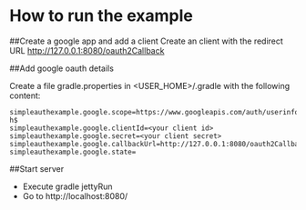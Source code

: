 # How to run the example

##Create a google app and add a client
Create an client with the redirect URL  http://127.0.0.1:8080/oauth2Callback

##Add google oauth details

Create a file gradle.properties in <USER_HOME>/.gradle with the following content:

    simpleauthexample.google.scope=https://www.googleapis.com/auth/userinfo.email h$
    simpleauthexample.google.clientId=<your client id>
    simpleauthexample.google.secret=<your client secret>
    simpleauthexample.google.callbackUrl=http://127.0.0.1:8080/oauth2Callback    
    simpleauthexample.google.state=
    
    
##Start server

- Execute gradle jettyRun
- Go to http://localhost:8080/